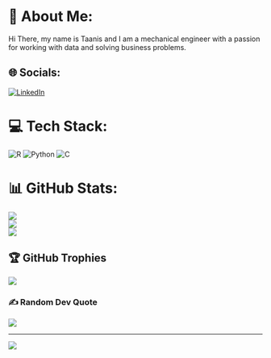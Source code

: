 # 💫 About Me:
Hi There, my name is Taanis and I am a mechanical engineer with a passion for working with data and solving business problems.<br>


## 🌐 Socials:
[![LinkedIn](https://img.shields.io/badge/LinkedIn-%230077B5.svg?logo=linkedin&logoColor=white)](https://linkedin.com/in/https://www.linkedin.com/in/taanis-karigar-087a52173/) 

# 💻 Tech Stack:
![R](https://img.shields.io/badge/r-%23276DC3.svg?style=for-the-badge&logo=r&logoColor=white) ![Python](https://img.shields.io/badge/python-3670A0?style=for-the-badge&logo=python&logoColor=ffdd54) ![C](https://img.shields.io/badge/c-%2300599C.svg?style=for-the-badge&logo=c&logoColor=white)
# 📊 GitHub Stats:
![](https://github-readme-stats.vercel.app/api?username=sultanaltair96&theme=great-gatsby&hide_border=false&include_all_commits=true&count_private=false)<br/>
![](https://github-readme-streak-stats.herokuapp.com/?user=sultanaltair96&theme=great-gatsby&hide_border=false)<br/>
![](https://github-readme-stats.vercel.app/api/top-langs/?username=sultanaltair96&theme=great-gatsby&hide_border=false&include_all_commits=true&count_private=false&layout=compact)

## 🏆 GitHub Trophies
![](https://github-profile-trophy.vercel.app/?username=sultanaltair96&theme=discord&no-frame=false&no-bg=true&margin-w=4)

### ✍️ Random Dev Quote
![](https://quotes-github-readme.vercel.app/api?type=horizontal&theme=radical)

---
[![](https://visitcount.itsvg.in/api?id=sultanaltair96&icon=0&color=5)](https://visitcount.itsvg.in)

<!-- Proudly created with GPRM ( https://gprm.itsvg.in ) -->
